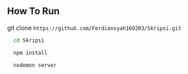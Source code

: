 
## How To Run

git clone `https://github.com/Ferdiansyah160203/Skripsi.git`


```bash
  cd Skripsi
```
```bash
  npm install
```
```bash
  nodemon server
```

